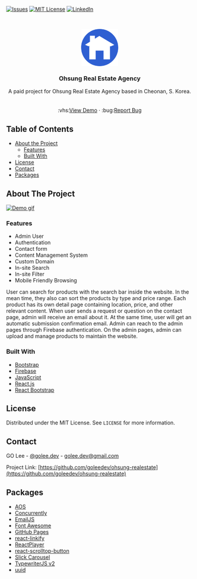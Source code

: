 <!--
*** Thanks for checking out this README Template. If you have a suggestion that would
*** make this better, please fork the repo and create a pull request or simply open
*** an issue with the tag "enhancement".
*** Thanks again! Now go create something AMAZING! :D
-->





<!-- PROJECT SHIELDS -->
<!--
*** I'm using markdown "reference style" links for readability.
*** Reference links are enclosed in brackets [ ] instead of parentheses ( ).
*** See the bottom of this document for the declaration of the reference variables
*** for contributors-url, forks-url, etc. This is an optional, concise syntax you may use.
*** https://www.markdownguide.org/basic-syntax/#reference-style-links
-->
[![Issues][issues-shield]][issues-url]
[![MIT License][license-shield]][license-url]
[![LinkedIn][linkedin-shield]][linkedin-url]



<!-- PROJECT LOGO -->
<br />
<p align="center">
  <a href="https://github.com/goleedev/ohsung-realestate">
    <img align="center" width="100px" src="./src/images/icon.png"/>
  </a>

  <h3 align="center">Ohsung Real Estate Agency</h3>

  <p align="center">
    A paid project for Ohsung Real Estate Agency based in Cheonan, S. Korea.
    <br />
    <br />
    <br />
    :vhs:<a href="https://5sungbds.com">View Demo</a>
    ·
    :bug:<a href="https://github.com/goleedev/ohsung-realestate/issues">Report Bug</a>
  </p>
</p>



<!-- TABLE OF CONTENTS -->
## Table of Contents

* [About the Project](#about-the-project)
  * [Features](#features)
  * [Built With](#built-with)
* [License](#license)
* [Contact](#contact)
* [Packages](#packages)



<!-- ABOUT THE PROJECT -->
## About The Project

[![Demo gif][product-screenshot]](https://5sungbds.com)

### Features
  - Admin User
  - Authentication
  - Contact form
  - Content Management System
  - Custom Domain
  - In-site Search
  - In-site Filter
  - Mobile Friendly Browsing

User can search for products with the search bar inside the website. In the mean time, they also can sort the products by type and price range. Each product has its own detail page containing location, price, and other relevant content. 
When user sends a request or question on the contact page, admin will receive an email about it. At the same time, user will get an automatic submission confirmation email. 
Admin can reach to the admin pages through Firebase authentication. On the admin pages, admin can upload and manage products to maintain the website.

### Built With

* [Bootstrap](https://getbootstrap.com)
* [Firebase](https://firebase.google.com/)
* [JavaScript](https://developer.mozilla.org/ko/docs/Web/JavaScript)
* [React.js](https://firebase.google.com/)
* [React Bootstrap](https://react-bootstrap.github.io/)




<!-- LICENSE -->
## License

Distributed under the MIT License. See `LICENSE` for more information.



<!-- CONTACT -->
## Contact

GO Lee - [@golee.dev](https://www.instagram.com/golee.dev/) - golee.dev@gmail.com

Project Link: [https://github.com/goleedev/ohsung-realestate](https://github.com/goleedev/ohsung-realestate)



<!-- PACKAGES -->
## Packages

* [AOS](https://michalsnik.github.io/aos/)
* [Concurrently](https://github.com/kimmobrunfeldt/concurrently#readme)
* [EmailJS](https://www.emailjs.com/)
* [Font Awesome](https://fontawesome.com)
* [GitHub Pages](https://pages.github.com)
* [react-linkify](https://tasti.github.io/react-linkify/)
* [ReactPlayer](https://github.com/CookPete/react-player)
* [react-scrolltop-button](https://github.com/graysonhicks/react-scrolltop-button)
* [Slick Carousel](https://kenwheeler.github.io/slick)
* [TypewriterJS v2](https://github.com/tameemsafi/typewriterjs#readme)
* [uuid](https://github.com/uuidjs/uuid)





<!-- MARKDOWN LINKS & IMAGES -->
<!-- https://www.markdownguide.org/basic-syntax/#reference-style-links -->
[issues-shield]: https://img.shields.io/github/issues-raw/goleedev/ohsung-realestate
[issues-url]: https://github.com/goleedev/ohsung-realestate/issues
[license-shield]: https://img.shields.io/github/license/goleedev/ohsung-realestate
[license-url]: https://github.com/goleedev/ohsung-realestate/LICENSE.txt
[linkedin-shield]: https://img.shields.io/badge/-LinkedIn-black.svg?style=flat-square&logo=linkedin&colorB=555
[linkedin-url]: https://linkedin.com/in/goleedev
[product-screenshot]: ./src/images/ohsung.gif
